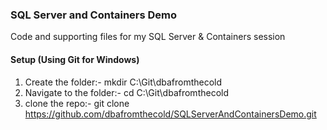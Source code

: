 ### SQL Server and Containers Demo

Code and supporting files for my SQL Server & Containers session


#### Setup (Using Git for Windows)


1. Create the folder:- mkdir C:\\Git\\dbafromthecold
2. Navigate to the folder:- cd C:\\Git\\dbafromthecold
3. clone the repo:- git clone https://github.com/dbafromthecold/SQLServerAndContainersDemo.git
